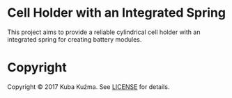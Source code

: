 # Cell Holder with an Integrated Spring

This project aims to provide a reliable cylindrical cell holder with
an integrated spring for creating battery modules.

# Copyright

Copyright © 2017 Kuba Kuźma. See
[LICENSE](https://raw.githubusercontent.com/qoobaa/18650/master/LICENSE)
for details.

